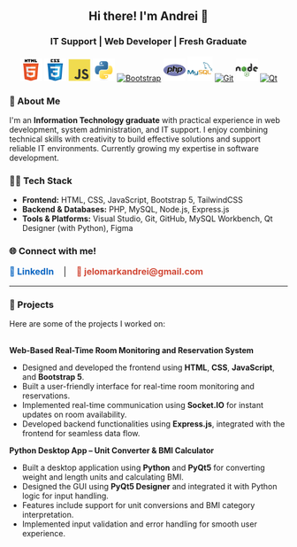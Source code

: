 ### <h2 align="center">Hi there! I'm Andrei 👋</h2>
<h3 align="center">IT Support | Web Developer | Fresh Graduate</h3>

<div align="center">
  <p>
    <a href="https://www.w3.org/html/" target="_blank"><img src="https://raw.githubusercontent.com/devicons/devicon/master/icons/html5/html5-original-wordmark.svg" alt="HTML5" width="40" height="40"/></a>
    <a href="https://www.w3schools.com/css/" target="_blank"><img src="https://raw.githubusercontent.com/devicons/devicon/master/icons/css3/css3-original-wordmark.svg" alt="CSS3" width="40" height="40"/></a>
    <a href="https://developer.mozilla.org/en-US/docs/Web/JavaScript" target="_blank"><img src="https://raw.githubusercontent.com/devicons/devicon/master/icons/javascript/javascript-original.svg" alt="JavaScript" width="40" height="40"/></a>
    <a href="https://www.python.org" target="_blank"><img src="https://raw.githubusercontent.com/devicons/devicon/master/icons/python/python-original.svg" alt="Python" width="40" height="40"/></a>
    <a href="https://getbootstrap.com" target="_blank"><img src="https://upload.wikimedia.org/wikipedia/commons/b/b2/Bootstrap_logo.svg" alt="Bootstrap" width="45" height="40"/></a>
    <a href="https://www.php.net" target="_blank"><img src="https://raw.githubusercontent.com/devicons/devicon/master/icons/php/php-original.svg" alt="PHP" width="40" height="40"/></a>
    <a href="https://www.mysql.com/" target="_blank"><img src="https://raw.githubusercontent.com/devicons/devicon/master/icons/mysql/mysql-original-wordmark.svg" alt="MySQL" width="45" height="45"/></a>
    <a href="https://git-scm.com/" target="_blank"><img src="https://www.vectorlogo.zone/logos/git-scm/git-scm-icon.svg" alt="Git" width="40" height="40"/></a>
    <a href="https://nodejs.org" target="_blank"><img src="https://raw.githubusercontent.com/devicons/devicon/master/icons/nodejs/nodejs-original-wordmark.svg" alt="Node.js" width="40" height="40"/></a>
    <a href="https://www.qt.io/" target="_blank"><img src="https://upload.wikimedia.org/wikipedia/commons/0/0b/Qt_logo_2016.svg" alt="Qt" width="40" height="40"/></a>
  </p>
</div>



<h3 align="left">🌟 About Me</h3>
I'm an <b>Information Technology graduate</b> with practical experience in web development, system administration, and IT support. I enjoy combining technical skills with creativity to build effective solutions and support reliable IT environments. Currently growing my expertise in software development.

<br>

<h3 align="left">🧑‍💻 Tech Stack</h3>
<ul>
  <li><b>Frontend:</b> HTML, CSS, JavaScript, Bootstrap 5, TailwindCSS</li>
  <li><b>Backend & Databases:</b> PHP, MySQL, Node.js, Express.js</li>
  <li><b>Tools & Platforms:</b> Visual Studio, Git, GitHub, MySQL Workbench, Qt Designer (with Python), Figma</li>
</ul>

<!-- <h3 align="left">🛠️ Other Technical Skills</h3>
<ul>
  <li><b>Hardware & Software Support:</b> Troubleshooting, preventive maintenance, PC hardware setup, OS installation, driver management</li>
  <li><b>Operating Systems:</b> Windows 10/11, basic Windows Server, familiarity with Linux; system configuration and updates</li>
  <li><b>Networking:</b> LAN setup, IP configuration, basic network troubleshooting</li>
  <li><b>System Utilities:</b> Bootable USB creation, data backup and recovery, disk partitioning, system preventive maintenance</li>
</ul> -->


<h3 align="left">🌐 Connect with me!</h3>
<p align="left" style="font-size:16px;">
  <a href="https://linkedin.com/in/andreicsl" target="_blank" style="text-decoration:none; color:#0A66C2; font-weight:bold;">
    🔗 LinkedIn
  </a> &nbsp;&nbsp; | &nbsp;&nbsp;
 <a href="mailto:jelomarkandrei@gmail.com" style="text-decoration:none; color:#D14836; font-weight:bold;">
📧 jelomarkandrei@gmail.com
  </a>
</p>



---

<h3 align="left">🚀 Projects</h3>
Here are some of the projects I worked on:
<br><br>

<b>Web-Based Real-Time Room Monitoring and Reservation System</b>
<ul>
  <li>Designed and developed the frontend using <b>HTML</b>, <b>CSS</b>, <b>JavaScript</b>, and <b>Bootstrap 5</b>.</li>
  <li>Built a user-friendly interface for real-time room monitoring and reservations.</li>
  <li>Implemented real-time communication using <b>Socket.IO</b> for instant updates on room availability.</li>
  <li>Developed backend functionalities using <b>Express.js</b>, integrated with the frontend for seamless data flow.</li>
</ul>

<b>Python Desktop App – Unit Converter & BMI Calculator</b>
<ul>
  <li>Built a desktop application using <b>Python</b> and <b>PyQt5</b> for converting weight and length units and calculating BMI.</li>
  <li>Designed the GUI using <b>PyQt5 Designer</b> and integrated it with Python logic for input handling.</li>
  <li>Features include support for unit conversions and BMI category interpretation.</li>
  <li>Implemented input validation and error handling for smooth user experience.</li>
</ul>


